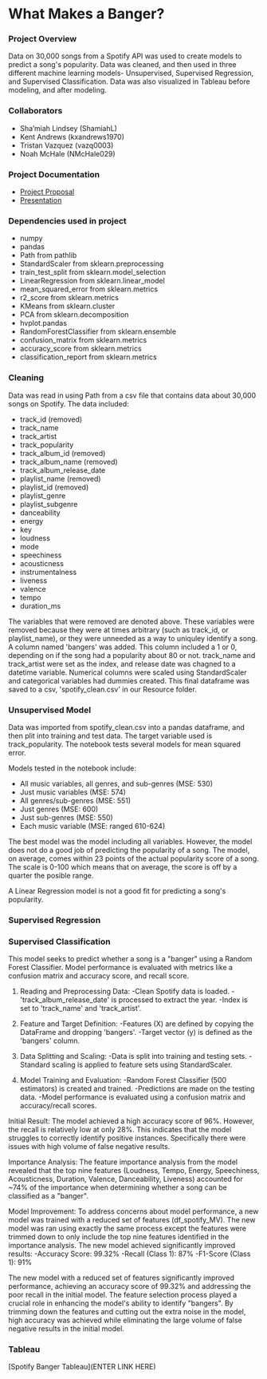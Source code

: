# What Makes a Banger?

### Project Overview
Data on 30,000 songs from a Spotify API was used to create models to predict a song's popularity. Data was cleaned, and then used in three different machine learning models- Unsupervised, Supervised Regression, and Supervised Classification. Data was also visualized in Tableau before modeling, and after modeling.

### Collaborators
- Sha’miah Lindsey (ShamiahL)
- Kent Andrews (kxandrews1970)
- Tristan Vazquez (vazq0003)
- Noah McHale (NMcHale029)

### Project Documentation
- [Project Proposal](https://docs.google.com/document/d/1fJfuKnB7wwmtjz0gdJATHtjz5hcWmLb2p8mySA15cbc/edit?usp=sharing)
- [Presentation](https://docs.google.com/presentation/d/1bgPAeIX8A5Rs4ynsJEjMJ7fokzhuDyn44jWHyjtXL90/edit?usp=sharing)

### Dependencies used in project
- numpy
- pandas
- Path from pathlib
- StandardScaler from sklearn.preprocessing
- train_test_split from sklearn.model_selection
- LinearRegression from sklearn.linear_model
- mean_squared_error from sklearn.metrics
- r2_score from sklearn.metrics
- KMeans from sklearn.cluster
- PCA from sklearn.decomposition
- hvplot.pandas
- RandomForestClassifier from sklearn.ensemble
- confusion_matrix from sklearn.metrics
- accuracy_score from sklearn.metrics
- classification_report from sklearn.metrics

### Cleaning
Data was read in using Path from a csv file that contains data about 30,000 songs on Spotify. The data included:
- track_id (removed)
- track_name
- track_artist
- track_popularity
- track_album_id (removed)
- track_album_name (removed)
- track_album_release_date
- playlist_name (removed)
- playlist_id (removed)
- playlist_genre
- playlist_subgenre
- danceability
- energy
- key
- loudness
- mode
- speechiness
- acousticness
- instrumentalness
- liveness
- valence
- tempo
- duration_ms

The variables that were removed are denoted above. These variables were removed because they were at times arbitrary (such as track_id, or playlist_name), or they were unneeded as a way to uniquley identify a song.
A column named 'bangers' was added. This column included a 1 or 0, depending on if the song had a popularity about 80 or not.
track_name and track_artist were set as the index, and release date was chagned to a datetime variable.
Numerical columns were scaled using StandardScaler and categorical variables had dummies created.
This final dataframe was saved to a csv, 'spotify_clean.csv' in our Resource folder.

### Unsupervised Model
Data was imported from spotify_clean.csv into a pandas dataframe, and then plit into training and test data. The target variable used is track_popularity. The notebook tests several models for mean squared error.

Models tested in the notebook include:
- All music variables, all genres, and sub-genres (MSE: 530)
- Just music variables (MSE: 574)
- All genres/sub-genres (MSE: 551)
- Just genres (MSE: 600)
- Just sub-genres (MSE: 550)
- Each music variable (MSE: ranged 610-624)

The best model was the model including all variables. However, the model does not do a good job of predicting the popularity of a song. The model, on average, comes within 23 points of the actual popularity score of a song. The scale is 0-100 which means that on average, the score is off by a quarter the posible range.

A Linear Regression model is not a good fit for predicting a song's popularity.

### Supervised Regression


### Supervised Classification
This model seeks to predict whether a song is a "banger" using a Random Forest Classifier. Model performance is evaluated with metrics like a confusion matrix and accuracy score, and recall score.

1. Reading and Preprocessing Data:
-Clean Spotify data is loaded.
-'track_album_release_date' is processed to extract the year.
-Index is set to 'track_name' and 'track_artist'.

2. Feature and Target Definition:
-Features (X) are defined by copying the DataFrame and dropping 'bangers'.
-Target vector (y) is defined as the 'bangers' column.

3. Data Splitting and Scaling:
-Data is split into training and testing sets.
-Standard scaling is applied to feature sets using StandardScaler.

4. Model Training and Evaluation:
-Random Forest Classifier (500 estimators) is created and trained.
-Predictions are made on the testing data.
-Model performance is evaluated using a confusion matrix and accuracy/recall scores.

Initial Result:
The model achieved a high accuracy score of 96%. However, the recall is relatively low at only 28%. This indicates that the model struggles to correctly identify positive instances. Specifically there were issues with high volume of false negative results. 

Importance Analysis:
The feature importance analysis from the model revealed that the top nine features (Loudness, Tempo, Energy, Speechiness, Acousticness, Duration, Valence, Danceability, Liveness) accounted for ~74% of the importance when determining whether a song can be classified as a "banger".

Model Improvement:
To address concerns about model performance, a new model was trained with a reduced set of features (df_spotify_MV). The new model was ran using exactly the same process except the features were trimmed down to only include the top nine features identified in the importance analysis. The new model achieved significantly improved results:
-Accuracy Score: 99.32%
-Recall (Class 1): 87%
-F1-Score (Class 1): 91%

The new model with a reduced set of features significantly improved performance, achieving an accuracy score of 99.32% and addressing the poor recall in the initial model. The feature selection process played a crucial role in enhancing the model's ability to identify "bangers". By trimming down the features and cutting out the extra noise in the model, high accuracy was achieved while eliminating the large volume of false negative results in the initial model. 

### Tableau
[Spotify Banger Tableau](ENTER LINK HERE)